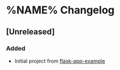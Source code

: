 # %NAME% Changelog

## [Unreleased]

### Added

- Initial project from [flask-app-example](https://github.com/jecklgamis/flask-app-example)
